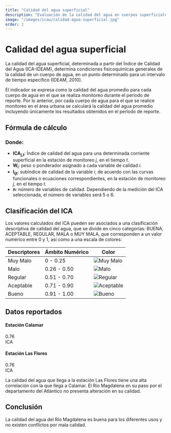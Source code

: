 ```yaml
---
title: "Calidad del agua superficial"
description: "Evaluación de la calidad del agua en cuerpos superficiales mediante el Índice de Calidad del Agua (ICA-IDEAM)."
image: "/images/icau/calidad-agua-superficial.jpg"
order: 2
---
```


# Calidad del agua superficial

La calidad del agua superficial, determinada a partir del Índice de Calidad del Agua (ICA-IDEAM), determina condiciones fisicoquímicas generales de la calidad de un cuerpo de agua, en un punto determinado para un intervalo de tiempo específico (IDEAM, 2010).

El indicador se expresa como la calidad del agua promedio para cada cuerpo de agua en el que se realiza monitoreo durante el período de reporte. Por lo anterior, por cada cuerpo de agua para el que se realice monitoreo en el área urbana se calculará la calidad del agua promedio incluyendo únicamente los resultados obtenidos en el período de reporte.

## Fórmula de cálculo

<!-- IMAGEN DE LA FÓRMULA -->

### Donde:

- **ICA<sub>j,t</sub>**: Índice de calidad del agua para una determinada corriente superficial en la estación de monitoreo *j*, en el tiempo *t*.
- **W<sub>i</sub>**: peso o ponderador asignado a cada variable de calidad *i*.
- **I<sub>ijt</sub>**: subíndice de calidad de la variable *i*, de acuerdo con las curvas funcionales o ecuaciones correspondientes, en la estación de monitoreo *j*, en el tiempo *t*.
- **n**: número de variables de calidad. Dependiendo de la medición del ICA seleccionada, el número de variables será 5 o 6.

## Clasificación del ICA

Los valores calculados del ICA pueden ser asociados a una clasificación descriptiva de calidad del agua, que se divide en cinco categorías: BUENA, ACEPTABLE, REGULAR, MALA o MUY MALA, que corresponden a un valor numérico entre 0 y 1, así como a una escala de colores:

| Descriptores | Ámbito Numérico | Color |
|--------------|-----------------|-------|
| Muy Malo     | 0 - 0.25        | ![Muy Malo](https://via.placeholder.com/50/FF0000/FFFFFF?text=M) |
| Malo         | 0.26 - 0.50     | ![Malo](https://via.placeholder.com/50/FFA500/FFFFFF?text=M) |
| Regular      | 0.51 - 0.70     | ![Regular](https://via.placeholder.com/50/FFFF00/000000?text=R) |
| Aceptable    | 0.71 - 0.90     | ![Aceptable](https://via.placeholder.com/50/00FF00/FFFFFF?text=A) |
| Bueno        | 0.91 - 1.00     | ![Bueno](https://via.placeholder.com/50/0000FF/FFFFFF?text=B) |

## Datos reportados

<div class="data-cards">
  <div class="data-card">
    <h4>Estación Calamar</h4>
    <div class="value">0.76</div>
    <div class="label">ICA</div>
  </div>
  <div class="data-card">
    <h4>Estación Las Flores</h4>
    <div class="value">0.76</div>
    <div class="label">ICA</div>
  </div>
</div>

La calidad del agua que llega a la estación Las Flores tiene una alta correlación con la que llega a Calamar. El Río Magdalena en su paso por el departamento del Atlántico no presenta alteración en su calidad.

## Conclusión

La calidad del agua del Río Magdalena es buena para los diferentes usos y no existen conflictos por mala calidad.